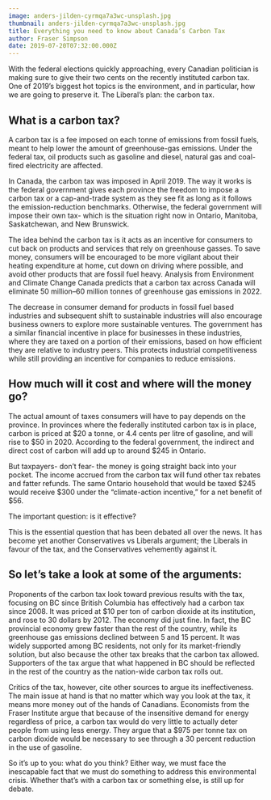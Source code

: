 ```yaml
---
image: anders-jilden-cyrmqa7a3wc-unsplash.jpg
thumbnail: anders-jilden-cyrmqa7a3wc-unsplash.jpg
title: Everything you need to know about Canada’s Carbon Tax
author: Fraser Simpson
date: 2019-07-20T07:32:00.000Z
---
```

With the federal elections quickly approaching, every Canadian politician is making sure to give their two cents on the recently instituted carbon tax. One of 2019’s biggest hot topics is the environment, and in particular, how we are going to preserve it. The Liberal’s plan: the carbon tax.

## What is a carbon tax?

A carbon tax is a fee imposed on each tonne of emissions from fossil fuels, meant to help lower the amount of greenhouse-gas emissions. Under the federal tax, oil products such as gasoline and diesel, natural gas and coal-fired electricity are affected.

In Canada, the carbon tax was imposed in April 2019. The way it works is the federal government gives each province the freedom to impose a carbon tax or a cap-and-trade system as they see fit as long as it follows the emission-reduction benchmarks. Otherwise, the federal government will impose their own tax- which is the situation right now in Ontario, Manitoba, Saskatchewan, and New Brunswick.

The idea behind the carbon tax is it acts as an incentive for consumers to cut back on products and services that rely on greenhouse gasses. To save money, consumers will be encouraged to be more vigilant about their heating expenditure at home, cut down on driving where possible, and avoid other products that are fossil fuel heavy. Analysis from Environment and Climate Change Canada predicts that a carbon tax across Canada will eliminate 50 million–60 million tonnes of greenhouse gas emissions in 2022.

The decrease in consumer demand for products in fossil fuel based industries and subsequent shift to sustainable industries will also encourage business owners to explore more sustainable ventures. The government has a similar financial incentive in place for businesses in these industries, where they are taxed on a portion of their emissions, based on how efficient they are relative to industry peers. This protects industrial competitiveness while still providing an incentive for companies to reduce emissions.

## How much will it cost and where will the money go?

The actual amount of taxes consumers will have to pay depends on the province. In provinces where the federally instituted carbon tax is in place, carbon is priced at $20 a tonne, or 4.4 cents per litre of gasoline, and will rise to $50 in 2020. According to the federal government, the indirect and direct cost of carbon will add up to around $245 in Ontario.

But taxpayers- don’t fear- the money is going straight back into your pocket. The income accrued from the carbon tax will fund other tax rebates and fatter refunds. The same Ontario household that would be taxed $245 would receive $300 under the “climate-action incentive,” for a net benefit of $56.

The important question: is it effective?

This is the essential question that has been debated all over the news. It has become yet another Conservatives vs Liberals argument; the Liberals in favour of the tax, and the Conservatives vehemently against it.

## So let’s take a look at some of the arguments:

Proponents of the carbon tax look toward previous results with the tax, focusing on BC since British Columbia has effectively had a carbon tax since 2008. It was priced at $10 per ton of carbon dioxide at its institution, and rose to 30 dollars by 2012. The economy did just fine. In fact, the BC provincial economy grew faster than the rest of the country, while its greenhouse gas emissions declined between 5 and 15 percent. It was widely supported among BC residents, not only for its market-friendly solution, but also because the other tax breaks that the carbon tax allowed. Supporters of the tax argue that what happened in BC should be reflected in the rest of the country as the nation-wide carbon tax rolls out.

Critics of the tax, however, cite other sources to argue its ineffectiveness. The main issue at hand is that no matter which way you look at the tax, it means more money out of the hands of Canadians. Economists from the Fraser Institute argue that because of the insensitive demand for energy regardless of price, a carbon tax would do very little to actually deter people from using less energy. They argue that a $975 per tonne tax on carbon dioxide would be necessary to see through a 30 percent reduction in the use of gasoline.

So it’s up to you: what do you think? Either way, we must face the inescapable fact that we must do something to address this environmental crisis. Whether that’s with a carbon tax or something else, is still up for debate.
